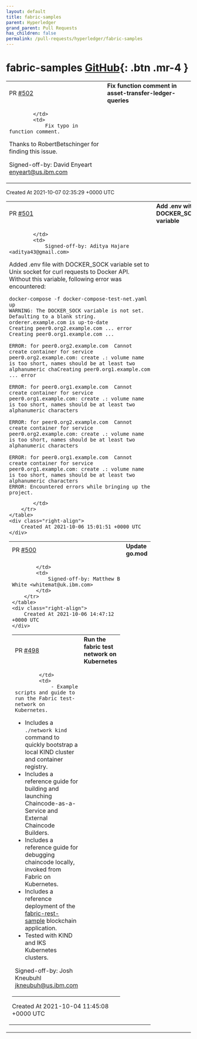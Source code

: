 ```yaml
---
layout: default
title: fabric-samples
parent: Hyperledger
grand_parent: Pull Requests
has_children: false
permalink: /pull-requests/hyperledger/fabric-samples
---
```


# fabric-samples <span class="fs-3 right-align">[GitHub](https://github.com/hyperledger/fabric-samples){: .btn .mr-4 }</span>


<div>
    <table>
        <tr>
            <td>
                PR <a href="https://github.com/hyperledger/fabric-samples/pull/502" class=".btn">#502</a>
            </td>
            <td>
                <b>
                    Fix function comment in asset-transfer-ledger-queries
                </b>
            </td>
        </tr>
        <tr>
            <td>
                
            </td>
            <td>
                Fix typo in function comment.

Thanks to RobertBetschinger for finding this issue.

Signed-off-by: David Enyeart <enyeart@us.ibm.com>
            </td>
        </tr>
    </table>
    <div class="right-align">
        Created At 2021-10-07 02:35:29 +0000 UTC
    </div>
</div>

<div>
    <table>
        <tr>
            <td>
                PR <a href="https://github.com/hyperledger/fabric-samples/pull/501" class=".btn">#501</a>
            </td>
            <td>
                <b>
                    Add .env with DOCKER_SOCK variable
                </b>
            </td>
        </tr>
        <tr>
            <td>
                
            </td>
            <td>
                Signed-off-by: Aditya Hajare <aditya43@gmail.com>

Added .env file with DOCKER_SOCK variable set to Unix socket for curl requests to Docker API.
Without this variable, following error was encountered:
```
docker-compose -f docker-compose-test-net.yaml up   
WARNING: The DOCKER_SOCK variable is not set. Defaulting to a blank string.
orderer.example.com is up-to-date
Creating peer0.org2.example.com ... error
Creating peer0.org1.example.com ... 

ERROR: for peer0.org2.example.com  Cannot create container for service peer0.org2.example.com: create .: volume name is too short, names should be at least two alphanumeric chaCreating peer0.org1.example.com ... error

ERROR: for peer0.org1.example.com  Cannot create container for service peer0.org1.example.com: create .: volume name is too short, names should be at least two alphanumeric characters

ERROR: for peer0.org2.example.com  Cannot create container for service peer0.org2.example.com: create .: volume name is too short, names should be at least two alphanumeric characters

ERROR: for peer0.org1.example.com  Cannot create container for service peer0.org1.example.com: create .: volume name is too short, names should be at least two alphanumeric characters
ERROR: Encountered errors while bringing up the project.
```
            </td>
        </tr>
    </table>
    <div class="right-align">
        Created At 2021-10-06 15:01:51 +0000 UTC
    </div>
</div>

<div>
    <table>
        <tr>
            <td>
                PR <a href="https://github.com/hyperledger/fabric-samples/pull/500" class=".btn">#500</a>
            </td>
            <td>
                <b>
                    Update go.mod
                </b>
            </td>
        </tr>
        <tr>
            <td>
                
            </td>
            <td>
                Signed-off-by: Matthew B White <whitemat@uk.ibm.com>
            </td>
        </tr>
    </table>
    <div class="right-align">
        Created At 2021-10-06 14:47:12 +0000 UTC
    </div>
</div>

<div>
    <table>
        <tr>
            <td>
                PR <a href="https://github.com/hyperledger/fabric-samples/pull/498" class=".btn">#498</a>
            </td>
            <td>
                <b>
                    Run the fabric test network on Kubernetes
                </b>
            </td>
        </tr>
        <tr>
            <td>
                
            </td>
            <td>
                - Example scripts and guide to run the Fabric test-network on Kubernetes.
- Includes a `./network kind` command to quickly bootstrap a local KIND cluster and container registry. 
- Includes a reference guide for building and launching Chaincode-as-a-Service and External Chaincode Builders. 
- Includes a reference guide for debugging chaincode locally, invoked from Fabric on Kubernetes.
- Includes a reference deployment of the [fabric-rest-sample](https://github.com/hyperledgendary/fabric-rest-sample) blockchain application. 
- Tested with KIND and IKS Kubernetes clusters. 


Signed-off-by: Josh Kneubuhl <jkneubuh@us.ibm.com>
            </td>
        </tr>
    </table>
    <div class="right-align">
        Created At 2021-10-04 11:45:08 +0000 UTC
    </div>
</div>

